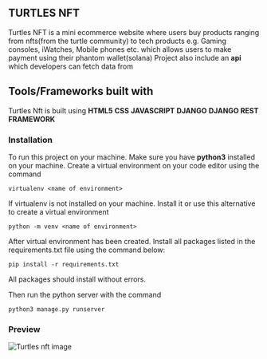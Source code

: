 ## TURTLES NFT
Turtles NFT is a mini ecommerce website where users buy products ranging from nfts(from the turtle community) to tech products e.g. Gaming consoles, iWatches, Mobile phones etc. which allows users to make payment using their phantom wallet(solana)
Project also include an **api** which developers can fetch data from

## Tools/Frameworks built with
Turtles Nft is built using 
**HTML5**
**CSS**
**JAVASCRIPT**
**DJANGO**
**DJANGO REST FRAMEWORK**

### Installation
To run this project on your machine. Make sure you have __python3__ installed on your machine.
Create a virtual environment on your code editor using the command

```virtualenv <name of environment>```

If virtualenv is not installed on your machine. Install it or use this alternative to create a virtual environment

```python -m venv <name of environment>```

After virtual environment has been created. Install all packages listed in the requirements.txt file using the command below:

```pip install -r requirements.txt```

All packages should install without errors.

Then run the python server with the command

```python3 manage.py runserver```

### Preview
![Turtles nft image](https://ibb.co/F0Xjdq8)